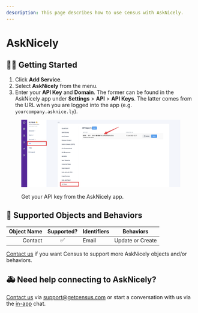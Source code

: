 ```yaml
---
description: This page describes how to use Census with AskNicely.
---
```


# AskNicely

## 🏃‍♀️ Getting Started

1. Click **Add Service**.
2. Select **AskNicely** from the menu.
3. Enter your **API Key** and **Domain**. The former can be found in the AskNicely app under **Settings** > **API** > **API Keys**. The latter comes from the URL when you are logged into the app (e.g. `yourcompany.asknice.ly`).

<figure><img src="../.gitbook/assets/asknicely.png" alt=""><figcaption><p>Get your API key from the AskNicely app.</p></figcaption></figure>

## 🔀 Supported Objects and Behaviors

| **Object Name** | **Supported?** | **Identifiers**  | **Behaviors** |
| --------------: | :------------: | ---------------- | --------------|
| Contact | ✅ | Email | Update or Create |

[Contact us](mailto:support@getcensus.com) if you want Census to support more AskNicely objects and/or behaviors.

## 🚑 Need help connecting to AskNicely?

[Contact us](mailto:support@getcensus.com) via support@getcensus.com or start a conversation with us via the [in-app](https://app.getcensus.com) chat.
